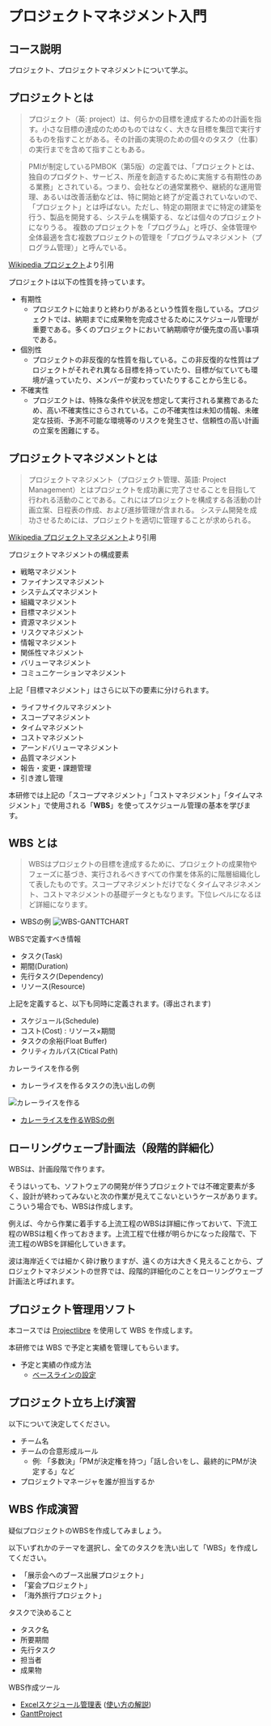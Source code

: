 プロジェクトマネジメント入門
==============================

コース説明
------------------------------

プロジェクト、プロジェクトマネジメントについて学ぶ。

プロジェクトとは
------------------------------

> プロジェクト（英: project）は、何らかの目標を達成するための計画を指す。小さな目標の達成のためのものではなく、大きな目標を集団で実行するものを指すことがある。その計画の実現のための個々のタスク（仕事）の実行までを含めて指すこともある。

> PMIが制定しているPMBOK（第5版）の定義では、「プロジェクトとは、独自のプロダクト、サービス、所産を創造するために実施する有期性のある業務」とされている。つまり、会社などの通常業務や、継続的な運用管理、あるいは改善活動などは、特に開始と終了が定義されていないので、「プロジェクト」とは呼ばない。ただし、特定の期限までに特定の建築を行う、製品を開発する、システムを構築する、などは個々のプロジェクトになりうる。
> 複数のプロジェクトを「プログラム」と呼び、全体管理や全体最適を含む複数プロジェクトの管理を「プログラムマネジメント（プログラム管理）」と呼んでいる。

[Wikipedia プロジェクト](https://ja.wikipedia.org/wiki/%E3%83%97%E3%83%AD%E3%82%B8%E3%82%A7%E3%82%AF%E3%83%88)より引用


プロジェクトは以下の性質を持っています。

- 有期性
  - プロジエクトに始まりと終わりがあるという性質を指している。プロジェクトでは、納期までに成果物を完成させるためにスケジュール管理が重要である。多くのプロジェクトにおいて納期順守が優先度の高い事項である。
- 個別性
  - プロジェクトの非反復的な性質を指している。この非反復的な性質はプロジェクトがそれぞれ異なる目標を持っていたり、目標が似ていても環境が違っていたり、メンバーが変わっていたりすることから生じる。
- 不確実性
  - プロジエクトは、特殊な条件や状況を想定して実行される業務であるため、高い不確実性にさらされている。この不確実性は未知の情報、未確定な技術、予測不可能な環境等のリスクを発生させ、信頼性の高い計画の立案を困難にする。

プロジェクトマネジメントとは
------------------------------

> プロジェクトマネジメント（プロジェクト管理、英語: Project Management）とはプロジェクトを成功裏に完了させることを目指して行われる活動のことである。これにはプロジェクトを構成する各活動の計画立案、日程表の作成、および進捗管理が含まれる。
> システム開発を成功させるためには、プロジェクトを適切に管理することが求められる。

[Wikipedia プロジェクトマネジメント](https://ja.wikipedia.org/wiki/%E3%83%97%E3%83%AD%E3%82%B8%E3%82%A7%E3%82%AF%E3%83%88%E3%83%9E%E3%83%8D%E3%82%B8%E3%83%A1%E3%83%B3%E3%83%88)より引用

プロジェクトマネジメントの構成要素
- 戦略マネジメント
- ファイナンスマネジメント
- システムズマネジメント
- 組織マネジメント
- 目標マネジメント
- 資源マネジメント
- リスクマネジメント
- 情報マネジメント
- 関係性マネジメント
- バリューマネジメント
- コミュニケーションマネジメント

上記「目標マネジメント」はさらに以下の要素に分けられます。

- ライフサイクルマネジメント
- スコープマネジメント
- タイムマネジメント
- コストマネジメント
- アーンドバリューマネジメント
- 品質マネジメント
- 報告・変更・課題管理
- 引き渡し管理

本研修では上記の「スコープマネジメント」「コストマネジメント」「タイムマネジメント」で使用される「**WBS**」を使ってスケジュール管理の基本を学びます。

WBS とは
------------------------------

> WBSはプロジェクトの目標を達成するために、プロジェクトの成果物やフェーズに基づき、実行されるべきすべての作業を体系的に階層組織化して表したものです。スコープマネジメントだけでなくタイムマネジネメント、コストマネジメントの基礎データともなります。下位レベルになるほど詳細になります。

- WBSの例
![WBS-GANTTCHART](images/WBS-GANTTCHART.png)


WBSで定義すべき情報
- タスク(Task)
- 期間(Duration)
- 先行タスク(Dependency)
- リソース(Resource)

上記を定義すると、以下も同時に定義されます。(導出されます)
- スケジュール(Schedule)
- コスト(Cost) : リソース×期間
- タスクの余裕(Float Buffer)
- クリティカルパス(Ctical Path)


カレーライスを作る例

  - カレーライスを作るタスクの洗い出しの例

  ![カレーライスを作る](images/カレーライスを作る.png)


  - [カレーライスを作るWBSの例](カレーライスを作る.pod)


ローリングウェーブ計画法（段階的詳細化）
------------------------------

WBSは、計画段階で作ります。

そうはいっても、ソフトウェアの開発が伴うプロジェクトでは不確定要素が多く、設計が終わってみないと次の作業が見えてこないというケースがあります。
こういう場合でも、WBSは作成します。

例えば、今から作業に着手する上流工程のWBSは詳細に作っておいて、下流工程のWBSは粗く作っておきます。上流工程で仕様が明らかになった段階で、下流工程のWBSを詳細化していきます。
 
波は海岸近くでは細かく砕け散りますが、遠くの方は大きく見えることから、プロジェクトマネジメントの世界では、段階的詳細化のことをローリングウェーブ計画法と呼ばれます。

プロジェクト管理用ソフト
------------------------------

本コースでは [Projectlibre](https://ja.osdn.net/projects/sfnet_projectlibre/) を使用して WBS を作成します。

本研修では WBS で予定と実績を管理してもらいます。

- 予定と実績の作成方法
    - [ベースラインの設定](http://nanashiresearcher.blog.fc2.com/blog-entry-73.html)

プロジェクト立ち上げ演習
------------------------------

以下について決定してください。

- チーム名
- チームの合意形成ルール
    - 例: 「多数決」「PMが決定権を持つ」「話し合いをし、最終的にPMが決定する」など
- プロジェクトマネージャを誰が担当するか

WBS 作成演習
------------------------------

疑似プロジェクトのWBSを作成してみましょう。

以下いずれかのテーマを選択し、全てのタスクを洗い出して「WBS」を作成してください。
- 「展示会へのブース出展プロジェクト」
- 「宴会プロジェクト」
- 「海外旅行プロジェクト」

タスクで決めること
- タスク名
- 所要期間
- 先行タスク
- 担当者
- 成果物

WBS作成ツール
- [Excelスケジュール管理表](http://172.16.9.137/share/%E6%96%B0%E5%85%A5%E7%A4%BE%E5%93%A1%E7%A0%94%E4%BF%AE/software/161209_schedule_r1.xlsm) ([使い方の解説](https://kantan-shikaku.com/ks/schedule-table/))
- [GanttProject](https://ja.osdn.net/projects/sfnet_ganttproject/)
